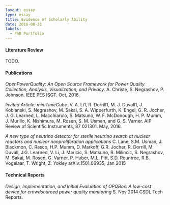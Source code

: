 ```yaml
---
layout: essay  
type: essay  
title: Evidence of Scholarly Ability  
date: 2016-08-31  
labels:
  - PhD Portfolio
---
```

#### Literature Review
TODO.

#### Publications
*OpenPowerQuality: An Open Source Framework for Power Quality Collection, Analysis, Visualization, and Privacy*.
A. Christe, S. Negrashov, P. Johnson. 
IEEE PES ISGT. Oct, 2016. 

*Invited Article: miniTimeCube*.
V. A. Li1, R. Dorrill1, M. J. Duvall1, J. Koblanski, S. Negrashov, M. Sakai, S. A. Wipperfurth, K. Engel, G. R. Jocher, J. G. Learned, L. Macchiarulo, S. Matsuno, W. F. McDonough, H. P. Mumm, J. Murillo, K. Nishimura, M. Rosen, S. M. Usman, and G. S. Varner.
AIP Review of Scientific Instruments, 87 021301. May, 2016.

*A new type of neutrino detector for sterile neutrino search at nuclear reactors and nuclear nonproliferation applications*
C. Lane, S.M. Usman, J. Blackmon, C. Rasco, H.P. Mumm, D. Markoff, G.R. Jocher, R. Dorrill, M. Duvall, J.G. Learned, V. Li, J. Maricic, S. Matsuno, R. Milincic, S. Negrashov, M. Sakai, M. Rosen, G. Varner, P. Huber, M.L. Pitt, S.D. Rountree, R.B. Vogelaar, T. Wright, Z. Yokley
arXiv:1501.06935, Jan 2015

#### Technical Reports

*Design, Implementation, and Initial Evaluation of OPQBox: A low-cost device for crowdsourced power quality monitoring*
S. Nov 2014 CSDL Tech Reports.
